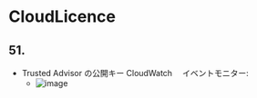 # CloudLicence

## 51.

- Trusted Advisor の公開キー CloudWatch 　イベントモニター:
  - ![image](https://github.com/yoshikikasama/system/assets/61643054/0cb9443c-21f3-467b-afc8-8e97bf2ef322)

